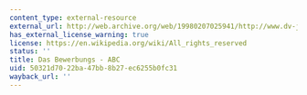 ```yaml
---
content_type: external-resource
external_url: http://web.archive.org/web/19980207025941/http://www.dv-job.de/dv-rat1.html
has_external_license_warning: true
license: https://en.wikipedia.org/wiki/All_rights_reserved
status: ''
title: Das Bewerbungs - ABC
uid: 50321d70-22ba-47bb-8b27-ec6255b0fc31
wayback_url: ''
---
```

